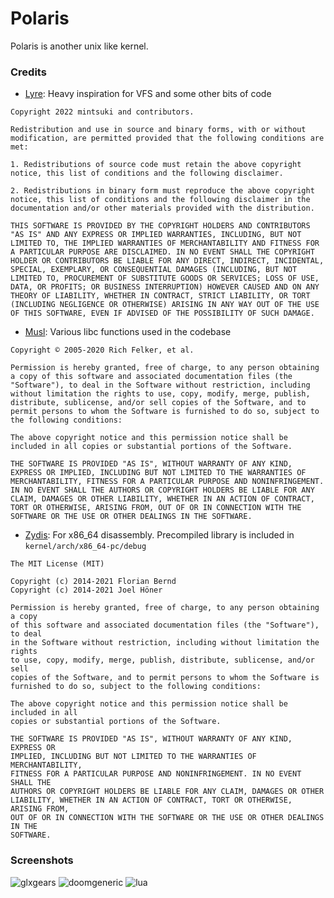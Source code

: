 # Polaris
Polaris is another unix like kernel.


### Credits
- [Lyre](https://github.com/lyre-os/lyre): Heavy inspiration for VFS and some other bits of code
```
Copyright 2022 mintsuki and contributors.

Redistribution and use in source and binary forms, with or without modification, are permitted provided that the following conditions are met:

1. Redistributions of source code must retain the above copyright notice, this list of conditions and the following disclaimer.

2. Redistributions in binary form must reproduce the above copyright notice, this list of conditions and the following disclaimer in the documentation and/or other materials provided with the distribution.

THIS SOFTWARE IS PROVIDED BY THE COPYRIGHT HOLDERS AND CONTRIBUTORS "AS IS" AND ANY EXPRESS OR IMPLIED WARRANTIES, INCLUDING, BUT NOT LIMITED TO, THE IMPLIED WARRANTIES OF MERCHANTABILITY AND FITNESS FOR A PARTICULAR PURPOSE ARE DISCLAIMED. IN NO EVENT SHALL THE COPYRIGHT HOLDER OR CONTRIBUTORS BE LIABLE FOR ANY DIRECT, INDIRECT, INCIDENTAL, SPECIAL, EXEMPLARY, OR CONSEQUENTIAL DAMAGES (INCLUDING, BUT NOT LIMITED TO, PROCUREMENT OF SUBSTITUTE GOODS OR SERVICES; LOSS OF USE, DATA, OR PROFITS; OR BUSINESS INTERRUPTION) HOWEVER CAUSED AND ON ANY THEORY OF LIABILITY, WHETHER IN CONTRACT, STRICT LIABILITY, OR TORT (INCLUDING NEGLIGENCE OR OTHERWISE) ARISING IN ANY WAY OUT OF THE USE OF THIS SOFTWARE, EVEN IF ADVISED OF THE POSSIBILITY OF SUCH DAMAGE.
```
- [Musl](https://musl.libc.org): Various libc functions used in the codebase
```
Copyright © 2005-2020 Rich Felker, et al.

Permission is hereby granted, free of charge, to any person obtaining
a copy of this software and associated documentation files (the
"Software"), to deal in the Software without restriction, including
without limitation the rights to use, copy, modify, merge, publish,
distribute, sublicense, and/or sell copies of the Software, and to
permit persons to whom the Software is furnished to do so, subject to
the following conditions:

The above copyright notice and this permission notice shall be
included in all copies or substantial portions of the Software.

THE SOFTWARE IS PROVIDED "AS IS", WITHOUT WARRANTY OF ANY KIND,
EXPRESS OR IMPLIED, INCLUDING BUT NOT LIMITED TO THE WARRANTIES OF
MERCHANTABILITY, FITNESS FOR A PARTICULAR PURPOSE AND NONINFRINGEMENT.
IN NO EVENT SHALL THE AUTHORS OR COPYRIGHT HOLDERS BE LIABLE FOR ANY
CLAIM, DAMAGES OR OTHER LIABILITY, WHETHER IN AN ACTION OF CONTRACT,
TORT OR OTHERWISE, ARISING FROM, OUT OF OR IN CONNECTION WITH THE
SOFTWARE OR THE USE OR OTHER DEALINGS IN THE SOFTWARE.
```
- [Zydis](https://github.com/zyantific/zydis): For x86_64 disassembly. Precompiled library is included in `kernel/arch/x86_64-pc/debug`
```
The MIT License (MIT)

Copyright (c) 2014-2021 Florian Bernd
Copyright (c) 2014-2021 Joel Höner

Permission is hereby granted, free of charge, to any person obtaining a copy
of this software and associated documentation files (the "Software"), to deal
in the Software without restriction, including without limitation the rights
to use, copy, modify, merge, publish, distribute, sublicense, and/or sell
copies of the Software, and to permit persons to whom the Software is
furnished to do so, subject to the following conditions:

The above copyright notice and this permission notice shall be included in all
copies or substantial portions of the Software.

THE SOFTWARE IS PROVIDED "AS IS", WITHOUT WARRANTY OF ANY KIND, EXPRESS OR
IMPLIED, INCLUDING BUT NOT LIMITED TO THE WARRANTIES OF MERCHANTABILITY,
FITNESS FOR A PARTICULAR PURPOSE AND NONINFRINGEMENT. IN NO EVENT SHALL THE
AUTHORS OR COPYRIGHT HOLDERS BE LIABLE FOR ANY CLAIM, DAMAGES OR OTHER
LIABILITY, WHETHER IN AN ACTION OF CONTRACT, TORT OR OTHERWISE, ARISING FROM,
OUT OF OR IN CONNECTION WITH THE SOFTWARE OR THE USE OR OTHER DEALINGS IN THE
SOFTWARE.
```

### Screenshots

![glxgears](https://cdn.discordapp.com/attachments/743660463287697448/1060565042111713340/image.png)
![doomgeneric](https://cdn.discordapp.com/attachments/743660463287697448/1060486178907893760/Screenshot_2023-01-05_at_2.41.03_PM.png)
![lua](https://cdn.discordapp.com/attachments/1019696634256429096/1064549607171956806/Screenshot_2023-01-16_at_7.49.25_PM.png)
